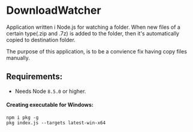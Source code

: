# DownloadWatcher
Application written i Node.js for watching a folder. When new files of a certain type(.zip and .7z) 
is added to the folder, then it's automatically copied to destination folder.

The purpose of this application, is to be a convience fix having copy files manually.

## Requirements:
- Needs Node `8.5.0` or higher.

#### Creating executable for Windows:
`npm i pkg -g` <br/>
`pkg index.js --targets latest-win-x64`